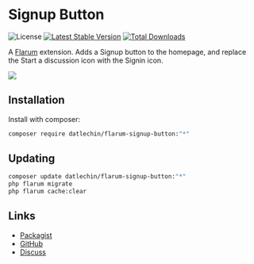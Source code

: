 # Signup Button

![License](https://img.shields.io/badge/license-MIT-blue.svg) [![Latest Stable Version](https://img.shields.io/packagist/v/datlechin/flarum-signup-button.svg)](https://packagist.org/packages/datlechin/flarum-signup-button) [![Total Downloads](https://img.shields.io/packagist/dt/datlechin/flarum-signup-button.svg)](https://packagist.org/packages/datlechin/flarum-signup-button)

A [Flarum](http://flarum.org) extension. Adds a Signup button to the homepage, and replace the Start a discussion icon with the Signin icon.

![](https://github.com/datlechin/static/blob/main/datlechin-flarum-signup-button.png?raw=true)

## Installation

Install with composer:

```sh
composer require datlechin/flarum-signup-button:"*"
```

## Updating

```sh
composer update datlechin/flarum-signup-button:"*"
php flarum migrate
php flarum cache:clear
```

## Links

- [Packagist](https://packagist.org/packages/datlechin/flarum-signup-button)
- [GitHub](https://github.com/datlechin/flarum-signup-button)
- [Discuss](https://discuss.flarum.org/d/29762)
